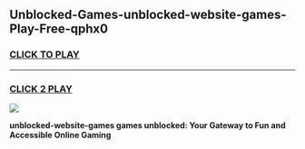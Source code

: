 
## Unblocked-Games-unblocked-website-games-Play-Free-qphx0
<h3>
<a href="https://premium76.site?title=unblocked-website-games&ref=15A">CLICK TO PLAY</a></h3>
<hr>

<h3>
<a href="https://premium76.site?title=unblocked-website-games&ref=15A">CLICK 2 PLAY</a>
  
</h3>

<a href="https://premium76.site?title=unblocked-website-games&ref=15A"><img src="https://clearcache.store/games.png"></a>


**unblocked-website-games games unblocked: Your Gateway to Fun and Accessible Online Gaming**
